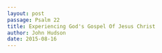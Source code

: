 ```yaml
---
layout: post
passage: Psalm 22 
title: Experiencing God's Gospel Of Jesus Christ
author: John Hudson
date: 2015-08-16
--- 
```


